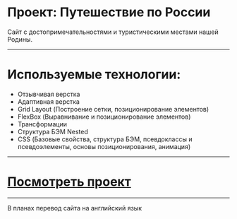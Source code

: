 # Проект: Путешествие по России

Сайт с достопримечательностями и туристическими местами нашей Родины.

---

# Используемые технологии: 
* Отзывчивая верстка
* Адаптивная верстка
* Grid Layout (Построение сетки, позиционирование элементов)
* FlexBox (Выравнивание и позиционирование элементов) 
* Трансформации
* Структура БЭМ Nested
* CSS (Базовые свойства, структура БЭМ, псевдоклассы и псевдоэлементы, основы позиционирования, анимация)

---

# [Посмотреть проект](https://atec-coda.github.io/russian-travel/)

---

В планах перевод сайта на английский язык